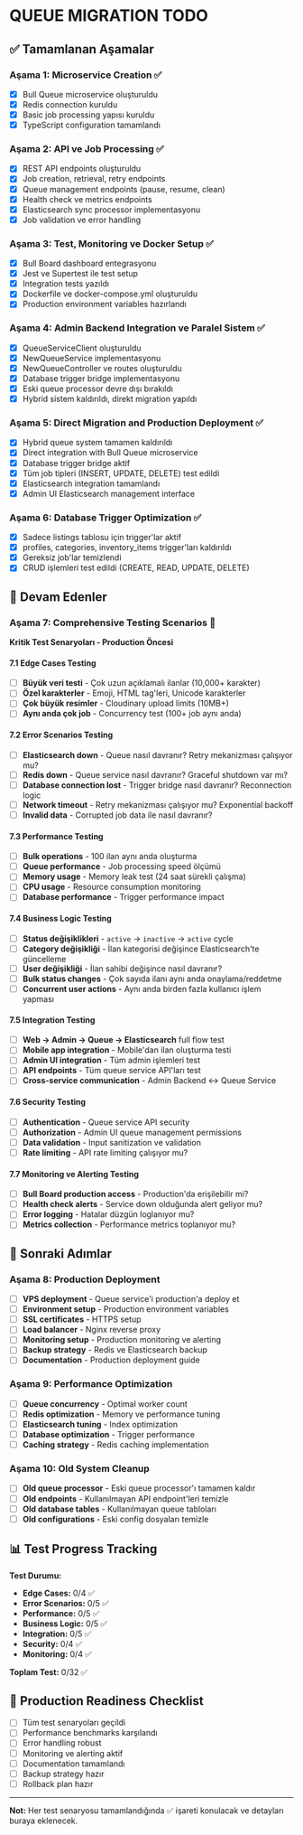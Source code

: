 # QUEUE MIGRATION TODO

## ✅ Tamamlanan Aşamalar

### Aşama 1: Microservice Creation ✅
- [x] Bull Queue microservice oluşturuldu
- [x] Redis connection kuruldu
- [x] Basic job processing yapısı kuruldu
- [x] TypeScript configuration tamamlandı

### Aşama 2: API ve Job Processing ✅
- [x] REST API endpoints oluşturuldu
- [x] Job creation, retrieval, retry endpoints
- [x] Queue management endpoints (pause, resume, clean)
- [x] Health check ve metrics endpoints
- [x] Elasticsearch sync processor implementasyonu
- [x] Job validation ve error handling

### Aşama 3: Test, Monitoring ve Docker Setup ✅
- [x] Bull Board dashboard entegrasyonu
- [x] Jest ve Supertest ile test setup
- [x] Integration tests yazıldı
- [x] Dockerfile ve docker-compose.yml oluşturuldu
- [x] Production environment variables hazırlandı

### Aşama 4: Admin Backend Integration ve Paralel Sistem ✅
- [x] QueueServiceClient oluşturuldu
- [x] NewQueueService implementasyonu
- [x] NewQueueController ve routes oluşturuldu
- [x] Database trigger bridge implementasyonu
- [x] Eski queue processor devre dışı bırakıldı
- [x] Hybrid sistem kaldırıldı, direkt migration yapıldı

### Aşama 5: Direct Migration and Production Deployment ✅
- [x] Hybrid queue system tamamen kaldırıldı
- [x] Direct integration with Bull Queue microservice
- [x] Database trigger bridge aktif
- [x] Tüm job tipleri (INSERT, UPDATE, DELETE) test edildi
- [x] Elasticsearch integration tamamlandı
- [x] Admin UI Elasticsearch management interface

### Aşama 6: Database Trigger Optimization ✅
- [x] Sadece listings tablosu için trigger'lar aktif
- [x] profiles, categories, inventory_items trigger'ları kaldırıldı
- [x] Gereksiz job'lar temizlendi
- [x] CRUD işlemleri test edildi (CREATE, READ, UPDATE, DELETE)

## 🔄 Devam Edenler

### Aşama 7: Comprehensive Testing Scenarios 🔄
**Kritik Test Senaryoları - Production Öncesi**

#### 7.1 Edge Cases Testing
- [ ] **Büyük veri testi** - Çok uzun açıklamalı ilanlar (10,000+ karakter)
- [ ] **Özel karakterler** - Emoji, HTML tag'leri, Unicode karakterler
- [ ] **Çok büyük resimler** - Cloudinary upload limits (10MB+)
- [ ] **Aynı anda çok job** - Concurrency test (100+ job aynı anda)

#### 7.2 Error Scenarios Testing
- [ ] **Elasticsearch down** - Queue nasıl davranır? Retry mekanizması çalışıyor mu?
- [ ] **Redis down** - Queue service nasıl davranır? Graceful shutdown var mı?
- [ ] **Database connection lost** - Trigger bridge nasıl davranır? Reconnection logic
- [ ] **Network timeout** - Retry mekanizması çalışıyor mu? Exponential backoff
- [ ] **Invalid data** - Corrupted job data ile nasıl davranır?

#### 7.3 Performance Testing
- [ ] **Bulk operations** - 100 ilan aynı anda oluşturma
- [ ] **Queue performance** - Job processing speed ölçümü
- [ ] **Memory usage** - Memory leak test (24 saat sürekli çalışma)
- [ ] **CPU usage** - Resource consumption monitoring
- [ ] **Database performance** - Trigger performance impact

#### 7.4 Business Logic Testing
- [ ] **Status değişiklikleri** - `active` → `inactive` → `active` cycle
- [ ] **Category değişikliği** - İlan kategorisi değişince Elasticsearch'te güncelleme
- [ ] **User değişikliği** - İlan sahibi değişince nasıl davranır?
- [ ] **Bulk status changes** - Çok sayıda ilanı aynı anda onaylama/reddetme
- [ ] **Concurrent user actions** - Aynı anda birden fazla kullanıcı işlem yapması

#### 7.5 Integration Testing
- [ ] **Web → Admin → Queue → Elasticsearch** full flow test
- [ ] **Mobile app integration** - Mobile'dan ilan oluşturma testi
- [ ] **Admin UI integration** - Tüm admin işlemleri test
- [ ] **API endpoints** - Tüm queue service API'ları test
- [ ] **Cross-service communication** - Admin Backend ↔ Queue Service

#### 7.6 Security Testing
- [ ] **Authentication** - Queue service API security
- [ ] **Authorization** - Admin UI queue management permissions
- [ ] **Data validation** - Input sanitization ve validation
- [ ] **Rate limiting** - API rate limiting çalışıyor mu?

#### 7.7 Monitoring ve Alerting Testing
- [ ] **Bull Board production access** - Production'da erişilebilir mi?
- [ ] **Health check alerts** - Service down olduğunda alert geliyor mu?
- [ ] **Error logging** - Hatalar düzgün loglanıyor mu?
- [ ] **Metrics collection** - Performance metrics toplanıyor mu?

## 🎯 Sonraki Adımlar

### Aşama 8: Production Deployment
- [ ] **VPS deployment** - Queue service'i production'a deploy et
- [ ] **Environment setup** - Production environment variables
- [ ] **SSL certificates** - HTTPS setup
- [ ] **Load balancer** - Nginx reverse proxy
- [ ] **Monitoring setup** - Production monitoring ve alerting
- [ ] **Backup strategy** - Redis ve Elasticsearch backup
- [ ] **Documentation** - Production deployment guide

### Aşama 9: Performance Optimization
- [ ] **Queue concurrency** - Optimal worker count
- [ ] **Redis optimization** - Memory ve performance tuning
- [ ] **Elasticsearch tuning** - Index optimization
- [ ] **Database optimization** - Trigger performance
- [ ] **Caching strategy** - Redis caching implementation

### Aşama 10: Old System Cleanup
- [ ] **Old queue processor** - Eski queue processor'ı tamamen kaldır
- [ ] **Old endpoints** - Kullanılmayan API endpoint'leri temizle
- [ ] **Old database tables** - Kullanılmayan queue tabloları
- [ ] **Old configurations** - Eski config dosyaları temizle

## 📊 Test Progress Tracking

**Test Durumu:**
- **Edge Cases:** 0/4 ✅
- **Error Scenarios:** 0/5 ✅
- **Performance:** 0/5 ✅
- **Business Logic:** 0/5 ✅
- **Integration:** 0/5 ✅
- **Security:** 0/4 ✅
- **Monitoring:** 0/4 ✅

**Toplam Test:** 0/32 ✅

## 🚀 Production Readiness Checklist

- [ ] Tüm test senaryoları geçildi
- [ ] Performance benchmarks karşılandı
- [ ] Error handling robust
- [ ] Monitoring ve alerting aktif
- [ ] Documentation tamamlandı
- [ ] Backup strategy hazır
- [ ] Rollback plan hazır

---

**Not:** Her test senaryosu tamamlandığında ✅ işareti konulacak ve detayları buraya eklenecek.

